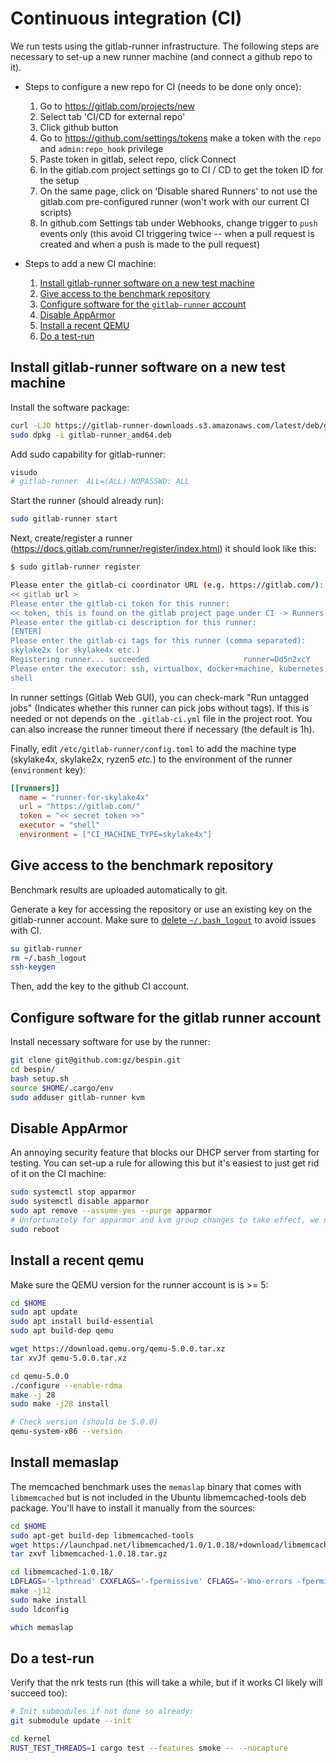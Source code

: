# Continuous integration (CI)

We run tests using the gitlab-runner infrastructure. The following steps are
necessary to set-up a new runner machine (and connect a github repo to it).

* Steps to configure a new repo for CI (needs to be done only once):

  1. Go to <https://gitlab.com/projects/new>
  1. Select tab 'CI/CD for external repo'
  1. Click github button
  1. Go to <https://github.com/settings/tokens> make a token with the `repo` and `admin:repo_hook` privilege
  1. Paste token in gitlab, select repo, click Connect
  1. In the gitlab.com project settings go to CI / CD to get the token ID for the setup
  1. On the same page, click on 'Disable shared Runners' to not use the gitlab.com pre-configured runner (won't work with our current CI scripts)
  1. In github.com Settings tab under Webhooks, change trigger to `push` events
    only (this avoid CI triggering twice -- when a pull request is created and
    when a push is made to the pull request)

* Steps to add a new CI machine:

  1. [Install gitlab-runner software on a new test machine](#install-gitlab-runner-software-on-a-new-test-machine)
  1. [Give access to the benchmark repository](#give-access-to-the-benchmark-repository)
  1. [Configure software for the `gitlab-runner` account](#configure-software-for-the-gitlab-runner-account)
  1. [Disable AppArmor](#disable-apparmor)
  1. [Install a recent QEMU](#install-a-recent-qemu)
  1. [Do a test-run](#do-a-test-run)

## Install gitlab-runner software on a new test machine

Install the software package:

```bash
curl -LJO https://gitlab-runner-downloads.s3.amazonaws.com/latest/deb/gitlab-runner_amd64.deb
sudo dpkg -i gitlab-runner_amd64.deb
```

Add sudo capability for gitlab-runner:

```bash
visudo
# gitlab-runner  ALL=(ALL) NOPASSWD: ALL
```

Start the runner (should already run):

```bash
sudo gitlab-runner start
```

Next, create/register a runner
(<https://docs.gitlab.com/runner/register/index.html>) it should look like this:

```bash
$ sudo gitlab-runner register

Please enter the gitlab-ci coordinator URL (e.g. https://gitlab.com/):
<< gitlab url >
Please enter the gitlab-ci token for this runner:
<< token, this is found on the gitlab project page under CI -> Runners >>
Please enter the gitlab-ci description for this runner:
[ENTER]
Please enter the gitlab-ci tags for this runner (comma separated):
skylake2x (or skylake4x etc.)
Registering runner... succeeded                     runner=Dd5n2xcY
Please enter the executor: ssh, virtualbox, docker+machine, kubernetes, docker, docker-ssh, shell, custom, parallels, docker-ssh+machine:
shell
```

In runner settings (Gitlab Web GUI), you can check-mark "Run untagged jobs"
(Indicates whether this runner can pick jobs without tags). If this is needed or
not depends on the `.gitlab-ci.yml` file in the project root. You can also
increase the runner timeout there if necessary (the default is 1h).

Finally, edit `/etc/gitlab-runner/config.toml` to add the machine type
(skylake4x, skylake2x, ryzen5 *etc.*) to the environment of the runner
(`environment` key):

```toml
[[runners]]
  name = "runner-for-skylake4x"
  url = "https://gitlab.com/"
  token = "<< secret token >>"
  executor = "shell"
  environment = ["CI_MACHINE_TYPE=skylake4x"]
```

## Give access to the benchmark repository

Benchmark results are uploaded automatically to git.

Generate a key for accessing the repository or use an existing key on the
gitlab-runner account. Make sure to [delete
`~/.bash_logout`](<https://gitlab.com/gitlab-org/gitlab-runner/issues/1379>) to
avoid issues with CI.

```bash
su gitlab-runner
rm ~/.bash_logout
ssh-keygen
```

Then, add the key to the github CI account.

## Configure software for the gitlab runner account

Install necessary software for use by the runner:

```bash
git clone git@github.com:gz/bespin.git
cd bespin/
bash setup.sh
source $HOME/.cargo/env
sudo adduser gitlab-runner kvm
```

## Disable AppArmor

An annoying security feature that blocks our DHCP server from starting for
testing. You can set-up a rule for allowing this but it's easiest to just get
rid of it on the CI machine:

```bash
sudo systemctl stop apparmor
sudo systemctl disable apparmor
sudo apt remove --assume-yes --purge apparmor
# Unfortunately for apparmor and kvm group changes to take effect, we need to reboot:
sudo reboot
```

## Install a recent qemu

Make sure the QEMU version for the runner account is is >= 5:

```bash
cd $HOME
sudo apt update
sudo apt install build-essential
sudo apt build-dep qemu

wget https://download.qemu.org/qemu-5.0.0.tar.xz
tar xvJf qemu-5.0.0.tar.xz

cd qemu-5.0.0
./configure --enable-rdma
make -j 28
sudo make -j28 install

# Check version (should be 5.0.0)
qemu-system-x86 --version
```

## Install memaslap

The memcached benchmark uses the `memaslap` binary that comes with
`libmemcached` but is not included in the Ubuntu libmemcached-tools deb package.
You'll have to install it manually from the sources:

```bash
cd $HOME
sudo apt-get build-dep libmemcached-tools
wget https://launchpad.net/libmemcached/1.0/1.0.18/+download/libmemcached-1.0.18.tar.gz
tar zxvf libmemcached-1.0.18.tar.gz

cd libmemcached-1.0.18/
LDFLAGS='-lpthread' CXXFLAGS='-fpermissive' CFLAGS='-Wno-errors -fpermissive' ./configure --enable-memaslap --with-pthread=yes
make -j12
sudo make install
sudo ldconfig

which memaslap
```

## Do a test-run

Verify that the nrk tests run (this will take a while, but if it works CI
likely will succeed too):

```bash
# Init submodules if not done so already:
git submodule update --init

cd kernel
RUST_TEST_THREADS=1 cargo test --features smoke -- --nocapture
```
